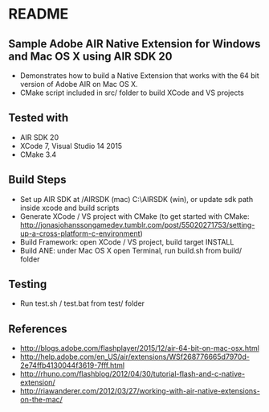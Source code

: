 # README #

## Sample Adobe AIR Native Extension for Windows and Mac OS X using AIR SDK 20 ##

* Demonstrates how to build a Native Extension that works with the 64 bit version of Adobe AIR on Mac OS X.
* CMake script included in src/ folder to build XCode and VS projects

## Tested with ##
* AIR SDK 20
* XCode 7, Visual Studio 14 2015
* CMake 3.4

## Build Steps ##
* Set up AIR SDK at /AIRSDK (mac) C:\AIRSDK (win), or update sdk path inside xcode and build scripts
* Generate XCode / VS project with CMake (to get started with CMake: http://jonasjohanssongamedev.tumblr.com/post/55020271753/setting-up-a-cross-platform-c-environment)
* Build Framework: open XCode / VS project, build target INSTALL
* Build ANE: under Mac OS X open Terminal, run build.sh from build/ folder

## Testing ##
* Run test.sh / test.bat from test/ folder


## References ##

* http://blogs.adobe.com/flashplayer/2015/12/air-64-bit-on-mac-osx.html
* http://help.adobe.com/en_US/air/extensions/WSf268776665d7970d-2e74ffb4130044f3619-7fff.html
* http://rhuno.com/flashblog/2012/04/30/tutorial-flash-and-c-native-extension/
* http://riawanderer.com/2012/03/27/working-with-air-native-extensions-on-the-mac/